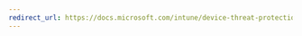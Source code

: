 ```yaml
---
redirect_url: https://docs.microsoft.com/intune/device-threat-protection-troubleshooting
---
```


